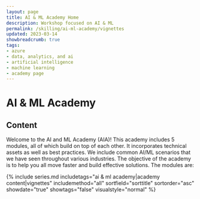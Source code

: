 ```yaml
---
layout: page
title: AI & ML Academy Home
description: Workshop focused on AI & ML
permalink: /skilling/ai-ml-academy/vignettes
updated: 2023-03-14
showbreadcrumb: true
tags:
- azure
- data, analytics, and ai
- artificial intelligence
- machine learning
- academy page
---
```


# AI & ML Academy

## Content

Welcome to the AI and ML Academy (AIA)! This academy includes 5 modules, all of which build on top of each other. It incorporates technical assets as well as best practices. We include common AI/ML scenarios that we have seen throughout various industries. The objective of the academy is to help you all move faster and build effective solutions. The modules are:

{% include series.md 
    includetags="ai & ml academy|academy content|vignettes" 
    includemethod="all" 
    sortfield="sorttitle" sortorder="asc" showdate="true" showtags="false" 
    visualstyle="normal"
%}
